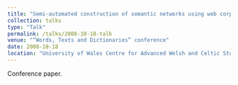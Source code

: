 ```yaml
---
title: "Semi-automated construction of semantic networks using web corpora"
collection: talks
type: "Talk"
permalink: /talks/2008-10-18-talk
venue: "“Words, Texts and Dictionaries” conference"
date: 2008-10-18
location: "University of Wales Centre for Advanced Welsh and Celtic Studies, Aberystwyth, Wales"
---
```


Conference paper.
